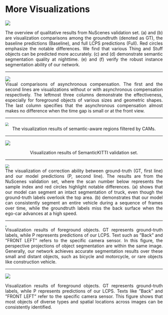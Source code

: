 # More Visualizations

![](https://s2.loli.net/2023/08/19/TV39IbcEpK1oA2n.png)
<div align="justify">
The overview of qualitative results from NuScenes validation set. (a) and (b) are visualization comparisons among the groundtruth (denoted as GT), the baseline predictions (Baseline), and full LCPS predictions (Full). Red circles emphasize the notable differences. We find that various Thing and Stuff objects can be predicted more accurately. (c) and (d) demonstrate semantic segmentation quality at nighttime. (e) and (f) verify the robust instance segmentation ability of our network. 
</div>

---



<img src="https://s2.loli.net/2023/08/19/YEhuRzaeyUltXvC.png" style="zoom: 100%;" />
<div align="justify">
Visual comparisons of asynchronous compensation. The first and the second lines are visualizations without or with asynchronous compensation respectively. The leftmost three columns demonstrate the effectiveness, especially for foreground objects of various sizes and geometric shapes. The last column specifies that the asynchronous compensation almost makes no difference when the time gap is small or at the front view. 
</div>



---

<img src="https://s2.loli.net/2023/08/19/J3ODqSXkGRhoexI.png" style="zoom:67%;" />
<div align="center">
The visualization results of semantic-aware regions filtered by CAMs.
</div>


---



![](https://s2.loli.net/2023/08/19/sMVqBGmHxXw59OU.png)
<div align="center">
Visualization results of SemanticKITTI validation set.
</div>

---

<img src="https://s2.loli.net/2023/08/24/TVZfhlX6QFejBu4.png" style="zoom:80%;" />

<div align="justify">
The visualization of correction ability between ground-truth (GT, first line) and our model predictions (P, second line). The results are from the NuScenes validation set, where the scan number below represents the sample index and red circles highlight notable differences. (a) shows that our model can segment an intact segmentation of truck, even though the ground-truth labels overlook the top area. (b) demonstrates that our model can consistently segment an entire vehicle during a sequence of frames over time, while the groundtruth labels miss the back surface when the ego-car advances at a high speed. 
</div>

---

<img src="https://s2.loli.net/2023/08/19/HKrpjUsc9LGf6Iz.png" style="zoom:33%;" />

<div align="justify">
Visualization results of foreground objects. GT represents ground-truth labels, while P represents predictions of our LCPS. Text such as ”Back” and ”FRONT LEFT” refers to the specific camera sensor. In this figure, the perspective projections of object segmentation are within the same image. Generally, our network achieves accurate segmentation results over these small and distant objects, such as bicycle and motorcycle, or rare objects like construction vehicle. 
</div>

---



![](https://s2.loli.net/2023/08/19/LHNdsikFKDUtEy7.png)

<div align="justify">
Visualization results of foreground objects. GT represents ground-truth labels, while P represents predictions of our LCPS. Texts like ”Back” and ”FRONT LEFT” refer to the specific camera sensor. This figure shows that most objects of diverse types and spatial locations across images can be consistently identified. 
</div>

